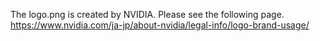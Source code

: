 The logo.png is created by NVIDIA. Please see the following page.
https://www.nvidia.com/ja-jp/about-nvidia/legal-info/logo-brand-usage/


